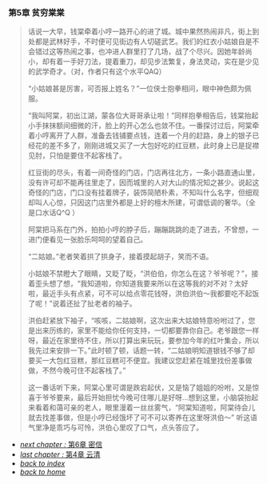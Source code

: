 ### 第5章 贫穷棠棠

>话说一大早，钱棠牵着小哼一路开心的进了城。城中果然热闹非凡，街上到处都是武林好手，不时便可见街边有人切磋武艺。我们的红衣小姑娘自是不会错过这等热闹之事，也冲进人群里打了几场，战了个尽兴。因她年龄尚小，却有着一手好刀法，提着重刀，却见步法繁复，身法灵动，实在是少见的武学奇才。（对，作者只有这个水平QAQ）
>
>“小姑娘甚是厉害，可否报上姓名？”一位侠士抱拳相问，眼中神色颇为佩服。
>
>“我叫阿棠，初出江湖，蒙各位大哥哥承让啦！”同样抱拳相告后，钱棠抬起小手抹抹额间细微的汗，脸上的开心怎么也敛不住。一番探讨过后，阿棠牵着小哼离开了人群，准备去钱铺要点钱，连着一个月的赶路，身上的银子已经花的差不多了，刚刚进城又买了一大包好吃的红豆糕，此时身上已是捉襟见肘，只怕是要住不起客栈了。
>
>红豆街的尽头，有着一间奇怪的门店，门店再往北方，一条小路直通山里，没有许可却不能再往里走了，因而城里的人对大山的情况知之甚少。说起这奇怪的门店，门口没有挂着牌子，装饰简陋朴素，不知叫什么名字，但细观却叫人心惊，只因这门店里外都是上好的檀木所建，可谓低调的奢华。（全是口水话Q^Q ）
>
>阿棠把马系在门外，拍拍小哼的脖子后，蹦蹦跳跳的走了进去，不曾想，一进门便看见一张脸乐呵呵的望着自己。
>
>“二姑娘。”老者笑着拱了拱身子，接着摸起胡子，笑而不语。
>
>小姑娘不禁瞪大了眼睛，又眨了眨，“洪伯伯，你怎么在这？爷爷呢？”，接着歪头想了想，“我知道啦，你知道我要来所以在这等我的对不对？太好啦，最近手头有点紧，可不可以给点零花钱呀，洪伯洪伯～我都要吃不起饭了呢！”说着还扯了扯老者的袖子。
>
>洪伯赶紧放下袖子，“咳咳，二姑娘啊，这次出来大姑娘特意吩咐过了，您是出来历练的，家里不能给你任何支持，一切都要靠你自己。老爷跟您一样呀，最近在家里待不住，所以打算出来玩玩，要参加今年的红叶集会，所以我先过来安排一下。”此时顿了顿，话题一转，“二姑娘明知道银钱不够了却要买一大包红豆糕，那红豆糕可不便宜。我建议您赶紧在城里找份差事做做，不然今晚可住不起客栈了。”
>
>这一番话听下来，阿棠心里可谓是跌宕起伏，又是恼了姐姐的吩咐，又是惊喜于爷爷要来，最后开始担忧今晚可住哪儿是好呀...想到这里，小脑袋抬起来看着和蔼可亲的老人，眼里漫着一丝丝雾气，“阿棠知道啦，阿棠待会儿就去找差事做，但是小哼已经饿坏了可不可以寄养在这里呀洪伯～”
听这语气里净是乖巧与可怜，洪伯心里叹了口气，点头答应了。

- [*next chapter :* 第6章 密信](https://fiiish-yu.github.io/redleaf/chapters/chapter6)
- [*last chapter :* 第4章 云清](https://fiiish-yu.github.io/redleaf/chapters/chapter4)
- [*back to index*](https://fiiish-yu.github.io/redleaf/index)
- [*back to home*](https://fiiish-yu.github.io/)